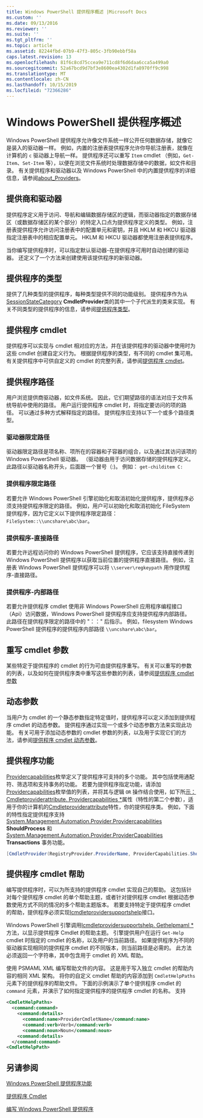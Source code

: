 ```yaml
---
title: Windows PowerShell 提供程序概述 |Microsoft Docs
ms.custom: ''
ms.date: 09/13/2016
ms.reviewer: ''
ms.suite: ''
ms.tgt_pltfrm: ''
ms.topic: article
ms.assetid: 82244fbd-07b9-47f3-805c-3fb90ebbf58a
caps.latest.revision: 13
ms.openlocfilehash: 81f6c8cd75ccea9e711cd8f6d6daa6cca5a499a0
ms.sourcegitcommit: 52a67bcd9d7bf3e8600ea4302d1fa8970ff9c998
ms.translationtype: MT
ms.contentlocale: zh-CN
ms.lasthandoff: 10/15/2019
ms.locfileid: "72366286"
---
```

# <a name="windows-powershell-provider-overview"></a>Windows PowerShell 提供程序概述

Windows PowerShell 提供程序允许像文件系统一样公开任何数据存储，就像它是装入的驱动器一样。 例如，内置的注册表提供程序允许你导航注册表，就像在计算机的 `c` 驱动器上导航一样。 提供程序还可以重写 `Item` cmdlet （例如，`Get-Item`、`Set-Item` 等），以便在浏览文件系统时处理数据存储中的数据，如文件和目录。 有关提供程序和驱动器以及 Windows PowerShell 中的内置提供程序的详细信息，请参阅[about_Providers](/powershell/module/microsoft.powershell.core/about/about_providers)。

## <a name="providers-and-drives"></a>提供商和驱动器

提供程序定义用于访问、导航和编辑数据存储区的逻辑，而驱动器指定的数据存储区（或数据存储区的某个部分）的特定入口点为提供程序定义的类型。 例如，注册表提供程序允许访问注册表中的配置单元和密钥，并且 HKLM 和 HKCU 驱动器指定注册表中的相应配置单元。 HKLM 和 HKCU 驱动器都使用注册表提供程序。

当你编写提供程序时，可以指定默认驱动器-在提供程序可用时自动创建的驱动器。 还定义了一个方法来创建使用该提供程序的新驱动器。

## <a name="type-of-providers"></a>提供程序的类型

提供了几种类型的提供程序，每种类型提供不同的功能级别。 提供程序作为从[SessionStateCategory](/dotnet/api/system.management.automation.sessionstatecategory?view=pscore-6.2.0) **CmdletProvider**类的其中一个子代派生的类来实现。 有关不同类型的提供程序的信息，请参阅[提供程序类型](./provider-types.md)。

## <a name="provider-cmdlets"></a>提供程序 cmdlet

提供程序可以实现与 cmdlet 相对应的方法，并在该提供程序的驱动器中使用时为这些 cmdlet 创建自定义行为。 根据提供程序的类型，有不同的 cmdlet 集可用。 有关提供程序中可供自定义的 cmdlet 的完整列表，请参阅[提供程序 cmdlet](./provider-cmdlets.md)。

## <a name="provider-paths"></a>提供程序路径

用户浏览提供商驱动器，如文件系统。 因此，它们期望路径的语法对应于文件系统导航中使用的路径。 用户运行提供程序 cmdlet 时，将指定要访问的项的路径。 可以通过多种方式解释指定的路径。 提供程序应支持以下一个或多个路径类型。

### <a name="drive-qualified-paths"></a>驱动器限定路径

驱动器限定路径是项名称、项所在的容器和子容器的组合，以及通过其访问该项的 Windows PowerShell 驱动器。 （驱动器由用于访问数据存储的提供程序定义。 此路径以驱动器名称开头，后面跟一个冒号（:)。 例如： `get-childitem C:`

### <a name="provider-qualified-paths"></a>提供程序限定路径

若要允许 Windows PowerShell 引擎初始化和取消初始化提供程序，提供程序必须支持提供程序限定的路径。 例如，用户可以初始化和取消初始化 FileSystem 提供程序，因为它定义以下提供程序限定路径： `FileSystem::\\uncshare\abc\bar`。

### <a name="provider-direct-paths"></a>提供程序-直接路径

若要允许远程访问你的 Windows PowerShell 提供程序，它应该支持直接传递到 Windows PowerShell 提供程序以获取当前位置的提供程序直接路径。 例如，注册表 Windows PowerShell 提供程序可以将 `\\server\regkeypath` 用作提供程序-直接路径。

### <a name="provider-internal-paths"></a>提供程序-内部路径

若要允许提供程序 cmdlet 使用非 Windows PowerShell 应用程序编程接口（Api）访问数据，Windows PowerShell 提供程序应支持提供程序内部路径。 此路径在提供程序限定的路径中的 "：：" 后指示。 例如，filesystem Windows PowerShell 提供程序的提供程序内部路径 `\\uncshare\abc\bar`。

## <a name="overriding-cmdlet-parameters"></a>重写 cmdlet 参数

某些特定于提供程序的 cmdlet 的行为可由提供程序重写。 有关可以重写的参数的列表，以及如何在提供程序类中重写这些参数的列表，请参阅[提供程序 cmdlet 参数](./provider-cmdlet-parameters.md)

## <a name="dynamic-parameters"></a>动态参数

当用户为 cmdlet 的一个静态参数指定特定值时，提供程序可以定义添加到提供程序 cmdlet 的动态参数。 提供程序通过实现一个或多个动态参数方法来实现此功能。 有关可用于添加动态参数的 cmdlet 参数的列表，以及用于实现它们的方法，请参阅[提供程序 cmdlet 动态参数](./provider-cmdlet-dynamic-parameters.md)。

## <a name="provider-capabilities"></a>提供程序功能

[Providercapabilities](/dotnet/api/System.Management.Automation.Provider.ProviderCapabilities)枚举定义了提供程序可支持的多个功能。 其中包括使用通配符、筛选项和支持事务的功能。 若要为提供程序指定功能，请添加[Providercapabilities](/dotnet/api/System.Management.Automation.Provider.ProviderCapabilities)枚举值的列表，并将其与逻辑 `OR` 操作结合使用，如下所[示：Cmdletproviderattribute. Providercapabilities *](/dotnet/api/System.Management.Automation.Provider.CmdletProviderAttribute.ProviderCapabilities)属性（特性的第二个参数），适用于你的计算机的[Cmdletproviderattribute](/dotnet/api/System.Management.Automation.Provider.CmdletProviderAttribute)特性，你的提供程序类。 例如，下面的特性指定提供程序支持 [System.Management.Automation.Provider.Providercapabilities](/dotnet/api/System.Management.Automation.Provider.ProviderCapabilities?view=pscore-6.2.0) **ShouldProcess** 和 [System.Management.Automation.Provider.ProviderCapabilities](/dotnet/api/System.Management.Automation.Provider.ProviderCapabilities?view=pscore-6.2.0) **Transactions** 事务功能。

```csharp
[CmdletProvider(RegistryProvider.ProviderName, ProviderCapabilities.ShouldProcess | ProviderCapabilities.Transactions)]

```

## <a name="provider-cmdlet-help"></a>提供程序 cmdlet 帮助

编写提供程序时，可以为所支持的提供程序 cmdlet 实现自己的帮助。 这包括针对每个提供程序 cmdlet 的单个帮助主题，或者针对提供程序 cmdlet 根据动态参数使用方式不同的情况的多个帮助主题版本。 若要支持特定于提供程序 cmdlet 的帮助，提供程序必须实现[Icmdletprovidersupportshelp](/dotnet/api/System.Management.Automation.Provider.ICmdletProviderSupportsHelp)接口。

Windows PowerShell 引擎调用[Icmdletprovidersupportshelp. Gethelpmaml *](/dotnet/api/System.Management.Automation.Provider.ICmdletProviderSupportsHelp.GetHelpMaml)方法，以显示提供程序 Cmdlet 的帮助主题。 引擎提供用户在运行 `Get-Help` cmdlet 时指定的 cmdlet 的名称，以及用户的当前路径。 如果提供程序为不同的驱动器实现相同的提供程序 cmdlet 的不同版本，则当前路径是必需的。 此方法必须返回一个字符串，其中包含用于 cmdlet 的 XML 帮助。

使用 PSMAML XML 编写帮助文件的内容。 这是用于写入独立 cmdlet 的帮助内容的相同 XML 架构。 将你的自定义 cmdlet 帮助的内容添加到 `CmdletHelpPaths` 元素下的提供程序的帮助文件。 下面的示例演示了单个提供程序 cmdlet 的 `command` 元素，并演示了如何指定提供程序的提供程序 cmdlet 的名称。 支持

```xml
<CmdletHelpPaths>
  <command:command>
    <command:details>
      <command:name>ProviderCmdletName</command:name>
      <command:verb>Verb</command:verb>
      <command:noun>Noun</command:noun>
    <command:details>
  </command:command>
<CmdletHelpPath>
```

## <a name="see-also"></a>另请参阅

[Windows PowerShell 提供程序功能](./provider-types.md)

[提供程序 Cmdlet](./provider-cmdlets.md)

[编写 Windows PowerShell 提供程序](./writing-a-windows-powershell-provider.md)
